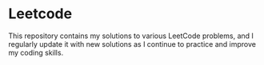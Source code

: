 # Leetcode
This repository contains my solutions to various LeetCode problems, and I regularly update it with new solutions as I continue to practice and improve my coding skills.

